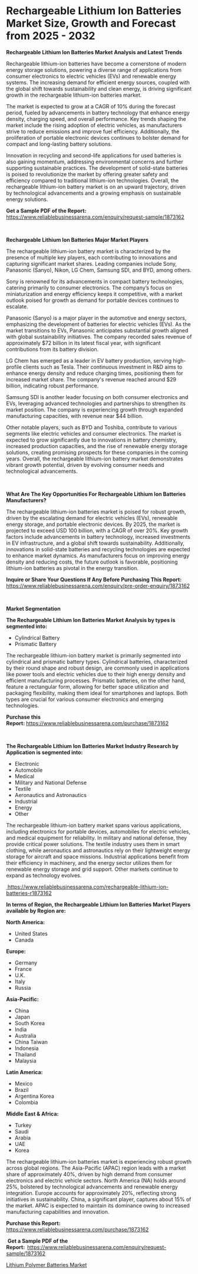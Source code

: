<p><h1>Rechargeable Lithium Ion Batteries Market Size, Growth and Forecast from 2025 - 2032</h1></p><p><strong>Rechargeable Lithium Ion Batteries Market Analysis and Latest Trends</strong></p>
<p><p>Rechargeable lithium-ion batteries have become a cornerstone of modern energy storage solutions, powering a diverse range of applications from consumer electronics to electric vehicles (EVs) and renewable energy systems. The increasing demand for efficient energy sources, coupled with the global shift towards sustainability and clean energy, is driving significant growth in the rechargeable lithium-ion batteries market. </p><p>The market is expected to grow at a CAGR of 10% during the forecast period, fueled by advancements in battery technology that enhance energy density, charging speed, and overall performance. Key trends shaping the market include the rising adoption of electric vehicles, as manufacturers strive to reduce emissions and improve fuel efficiency. Additionally, the proliferation of portable electronic devices continues to bolster demand for compact and long-lasting battery solutions.</p><p>Innovation in recycling and second-life applications for used batteries is also gaining momentum, addressing environmental concerns and further supporting sustainable practices. The development of solid-state batteries is poised to revolutionize the market by offering greater safety and efficiency compared to traditional lithium-ion technologies. Overall, the rechargeable lithium-ion battery market is on an upward trajectory, driven by technological advancements and a growing emphasis on sustainable energy solutions.</p></p>
<p><strong>Get a Sample PDF of the Report:&nbsp;</strong> <a href="https://www.reliablebusinessarena.com/enquiry/request-sample/1873162?utm_campaign=3041&utm_medium=2&utm_source=Github&utm_content=ia&utm_term=07042025&utm_id=rechargeable-lithium-ion-batteries">https://www.reliablebusinessarena.com/enquiry/request-sample/1873162</a></p>
<p>&nbsp;</p>
<p><strong>Rechargeable Lithium Ion Batteries Major Market Players</strong></p>
<p><p>The rechargeable lithium-ion battery market is characterized by the presence of multiple key players, each contributing to innovations and capturing significant market shares. Leading companies include Sony, Panasonic (Sanyo), Nikon, LG Chem, Samsung SDI, and BYD, among others.</p><p>Sony is renowned for its advancements in compact battery technologies, catering primarily to consumer electronics. The company’s focus on miniaturization and energy efficiency keeps it competitive, with a market outlook poised for growth as demand for portable devices continues to escalate.</p><p>Panasonic (Sanyo) is a major player in the automotive and energy sectors, emphasizing the development of batteries for electric vehicles (EVs). As the market transitions to EVs, Panasonic anticipates substantial growth aligned with global sustainability initiatives. The company recorded sales revenue of approximately $72 billion in its latest fiscal year, with significant contributions from its battery division.</p><p>LG Chem has emerged as a leader in EV battery production, serving high-profile clients such as Tesla. Their continuous investment in R&D aims to enhance energy density and reduce charging times, positioning them for increased market share. The company's revenue reached around $29 billion, indicating robust performance.</p><p>Samsung SDI is another leader focusing on both consumer electronics and EVs, leveraging advanced technologies and partnerships to strengthen its market position. The company is experiencing growth through expanded manufacturing capacities, with revenue near $44 billion.</p><p>Other notable players, such as BYD and Toshiba, contribute to various segments like electric vehicles and consumer electronics. The market is expected to grow significantly due to innovations in battery chemistry, increased production capacities, and the rise of renewable energy storage solutions, creating promising prospects for these companies in the coming years. Overall, the rechargeable lithium-ion battery market demonstrates vibrant growth potential, driven by evolving consumer needs and technological advancements.</p></p>
<p>&nbsp;</p>
<p><strong>What Are The Key Opportunities For Rechargeable Lithium Ion Batteries Manufacturers?</strong></p>
<p><p>The rechargeable lithium-ion batteries market is poised for robust growth, driven by the escalating demand for electric vehicles (EVs), renewable energy storage, and portable electronic devices. By 2025, the market is projected to exceed USD 100 billion, with a CAGR of over 20%. Key growth factors include advancements in battery technology, increased investments in EV infrastructure, and a global shift towards sustainability. Additionally, innovations in solid-state batteries and recycling technologies are expected to enhance market dynamics. As manufacturers focus on improving energy density and reducing costs, the future outlook is favorable, positioning lithium-ion batteries as pivotal in the energy transition.</p></p>
<p><strong>Inquire or Share Your Questions If Any Before Purchasing This Report:</strong> <a href="https://www.reliablebusinessarena.com/enquiry/pre-order-enquiry/1873162?utm_campaign=3041&utm_medium=2&utm_source=Github&utm_content=ia&utm_term=07042025&utm_id=rechargeable-lithium-ion-batteries">https://www.reliablebusinessarena.com/enquiry/pre-order-enquiry/1873162</a></p>
<p>&nbsp;</p>
<p><strong>Market Segmentation</strong></p>
<p><strong>The Rechargeable Lithium Ion Batteries Market Analysis by types is segmented into:</strong></p>
<p><ul><li>Cylindrical Battery</li><li>Prismatic Battery</li></ul></p>
<p><p>The rechargeable lithium-ion battery market is primarily segmented into cylindrical and prismatic battery types. Cylindrical batteries, characterized by their round shape and robust design, are commonly used in applications like power tools and electric vehicles due to their high energy density and efficient manufacturing processes. Prismatic batteries, on the other hand, feature a rectangular form, allowing for better space utilization and packaging flexibility, making them ideal for smartphones and laptops. Both types are crucial for various consumer electronics and emerging technologies.</p></p>
<p><strong>Purchase this Report:&nbsp;</strong><a href="https://www.reliablebusinessarena.com/purchase/1873162?utm_campaign=3041&utm_medium=2&utm_source=Github&utm_content=ia&utm_term=07042025&utm_id=rechargeable-lithium-ion-batteries">https://www.reliablebusinessarena.com/purchase/1873162</a></p>
<p>&nbsp;</p>
<p><strong>The Rechargeable Lithium Ion Batteries Market Industry Research by Application is segmented into:</strong></p>
<p><ul><li>Electronic</li><li>Automobile</li><li>Medical</li><li>Military and National Defense</li><li>Textile</li><li>Aeronautics and Astronautics</li><li>Industrial</li><li>Energy</li><li>Other</li></ul></p>
<p><p>The rechargeable lithium-ion battery market spans various applications, including electronics for portable devices, automobiles for electric vehicles, and medical equipment for reliability. In military and national defense, they provide critical power solutions. The textile industry uses them in smart clothing, while aeronautics and astronautics rely on their lightweight energy storage for aircraft and space missions. Industrial applications benefit from their efficiency in machinery, and the energy sector utilizes them for renewable energy storage and grid support. Other markets continue to expand as technology evolves.</p></p>
<p><a href="https://www.reliablebusinessarena.com/rechargeable-lithium-ion-batteries-r1873162?utm_campaign=3041&utm_medium=2&utm_source=Github&utm_content=ia&utm_term=07042025&utm_id=rechargeable-lithium-ion-batteries">&nbsp;https://www.reliablebusinessarena.com/rechargeable-lithium-ion-batteries-r1873162</a></p>
<p><strong>In terms of Region, the Rechargeable Lithium Ion Batteries Market Players available by Region are:</strong></p>
<p>
    <p> <strong> North America: </strong>
        <ul>
            <li>United States</li>
            <li>Canada</li>
        </ul>
        </p> 
    <p> <strong> Europe: </strong>
        <ul>
            <li>Germany</li>
            <li>France</li>
            <li>U.K.</li>
            <li>Italy</li>
            <li>Russia</li>
        </ul>
        </p> 
    <p> <strong> Asia-Pacific: </strong>
        <ul>
            <li>China</li>
            <li>Japan</li>
            <li>South Korea</li>
            <li>India</li>
            <li>Australia</li>
            <li>China Taiwan</li>
            <li>Indonesia</li>
            <li>Thailand</li>
            <li>Malaysia</li>
        </ul>
        </p> 
    <p> <strong> Latin America: </strong>
        <ul>
            <li>Mexico</li>
            <li>Brazil</li>
            <li>Argentina Korea</li>
            <li>Colombia</li>
        </ul>
        </p> 
    <p> <strong> Middle East & Africa: </strong>
        <ul>
            <li>Turkey</li>
            <li>Saudi</li>
            <li>Arabia</li>
            <li>UAE</li>
            <li>Korea</li>
        </ul>
    </p>
    </p>
<p><p>The rechargeable lithium-ion batteries market is experiencing robust growth across global regions. The Asia-Pacific (APAC) region leads with a market share of approximately 40%, driven by high demand from consumer electronics and electric vehicle sectors. North America (NA) holds around 25%, bolstered by technological advancements and renewable energy integration. Europe accounts for approximately 20%, reflecting strong initiatives in sustainability. China, a significant player, captures about 15% of the market. APAC is expected to maintain its dominance owing to increased manufacturing capabilities and innovation.</p></p>
<p><strong>Purchase this Report: </strong><a href="https://www.reliablebusinessarena.com/purchase/1873162?utm_campaign=3041&utm_medium=2&utm_source=Github&utm_content=ia&utm_term=07042025&utm_id=rechargeable-lithium-ion-batteries">https://www.reliablebusinessarena.com/purchase/1873162</a></p>
<p>&nbsp;<strong>Get a Sample PDF of the Report:&nbsp;&nbsp;</strong><a href="https://www.reliablebusinessarena.com/enquiry/request-sample/1873162?utm_campaign=3041&utm_medium=2&utm_source=Github&utm_content=ia&utm_term=07042025&utm_id=rechargeable-lithium-ion-batteries">https://www.reliablebusinessarena.com/enquiry/request-sample/1873162</a></p>
<p><strong></strong></p>
<p><p><a href="https://github.com/sefathlehki/Market-Research-Report-List-1/blob/main/lithium-polymer-batteries-market.md?utm_campaign=3041&utm_medium=2&utm_source=Github&utm_content=ia&utm_term=07042025&utm_id=rechargeable-lithium-ion-batteries">Lithium Polymer Batteries Market</a></p></p>